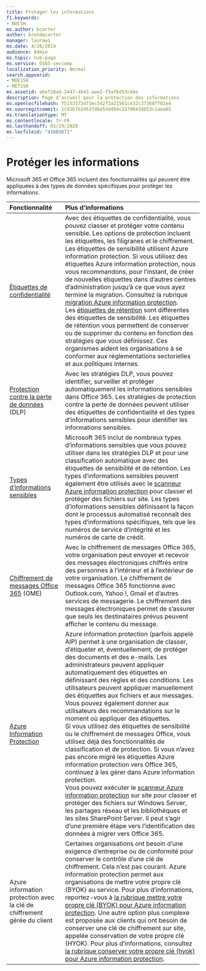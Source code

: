 ```yaml
---
title: Protéger les informations
f1.keywords:
- NOCSH
ms.author: bcarter
author: brendacarter
manager: laurawi
ms.date: 4/26/2019
audience: Admin
ms.topic: hub-page
ms.service: O365-seccomp
localization_priority: Normal
search.appverid:
- MOE150
- MET150
ms.assetid: a6ef28a4-2447-4b43-aae2-f5af6d53c68e
description: Page d’accueil pour la protection des informations
ms.openlocfilehash: f5153373d73ec542f2a21561ce32c37368ff02e4
ms.sourcegitcommit: 1c91b7b24537d0e54d484c3379043db53c1aea65
ms.translationtype: MT
ms.contentlocale: fr-FR
ms.lasthandoff: 01/29/2020
ms.locfileid: "41601671"
---
```

# <a name="protect-information"></a>Protéger les informations

Microsoft 365 et Office 365 incluent des fonctionnalités qui peuvent être appliquées à des types de données spécifiques pour protéger les informations.


|**Fonctionnalité**|**Plus d’informations**|
|:-----|:-----|
|[Étiquettes de confidentialité](sensitivity-labels.md) <br/> |Avec des étiquettes de confidentialité, vous pouvez classer et protéger votre contenu sensible. Les options de protection incluent les étiquettes, les filigranes et le chiffrement. Les étiquettes de sensibilité utilisent Azure information protection. Si vous utilisez des étiquettes Azure information protection, nous vous recommandons, pour l’instant, de créer de nouvelles étiquettes dans d’autres centres d’administration jusqu’à ce que vous ayez terminé la migration. Consultez la rubrique [migration Azure information protection](https://docs.microsoft.com/azure/information-protection/configure-policy-migrate-labels). <br/> Les [étiquettes de rétention](retention-policies.md) sont différentes des étiquettes de sensibilité. Les étiquettes de rétention vous permettent de conserver ou de supprimer du contenu en fonction des stratégies que vous définissez. Ces organismes aident les organisations à se conformer aux réglementations sectorielles et aux politiques internes.|
|[Protection contre la perte de données](data-loss-prevention-policies.md) (DLP)  <br/> |Avec les stratégies DLP, vous pouvez identifier, surveiller et protéger automatiquement les informations sensibles dans Office 365. Les stratégies de protection contre la perte de données peuvent utiliser des étiquettes de confidentialité et des types d’informations sensibles pour identifier les informations sensibles. <br/> |
|[Types d’informations sensibles](what-the-sensitive-information-types-look-for.md) <br/> |Microsoft 365 inclut de nombreux types d’informations sensibles que vous pouvez utiliser dans les stratégies DLP et pour une classification automatique avec des étiquettes de sensibilité et de rétention. Les types d’informations sensibles peuvent également être utilisés avec le [scanneur Azure information protection](https://docs.microsoft.com/azure/information-protection/deploy-aip-scanner) pour classer et protéger des fichiers sur site. Les types d’informations sensibles définissent la façon dont le processus automatisé reconnaît des types d’informations spécifiques, tels que les numéros de service d’intégrité et les numéros de carte de crédit.   <br/> |
|[Chiffrement de messages Office 365](ome.md) (OME)  <br/> |Avec le chiffrement de messages Office 365, votre organisation peut envoyer et recevoir des messages électroniques chiffrés entre des personnes à l’intérieur et à l’extérieur de votre organisation. Le chiffrement de messages Office 365 fonctionne avec Outlook.com, Yahoo !, Gmail et d’autres services de messagerie. Le chiffrement des messages électroniques permet de s’assurer que seuls les destinataires prévus peuvent afficher le contenu du message. <br/> |
|[Azure Information Protection](https://docs.microsoft.com/azure/information-protection/)<br/> |Azure information protection (parfois appelé AIP) permet à une organisation de classer, d’étiqueter et, éventuellement, de protéger des documents et des e-mails. Les administrateurs peuvent appliquer automatiquement des étiquettes en définissant des règles et des conditions. Les utilisateurs peuvent appliquer manuellement des étiquettes aux fichiers et aux messages. Vous pouvez également donner aux utilisateurs des recommandations sur le moment où appliquer des étiquettes.<br/> Si vous utilisez des étiquettes de sensibilité ou le chiffrement de messages Office, vous utilisez déjà des fonctionnalités de classification et de protection. Si vous n’avez pas encore migré les étiquettes Azure information protection vers Office 365, continuez à les gérer dans Azure information protection.  <br/>Vous pouvez exécuter le [scanneur Azure information protection](https://docs.microsoft.com/azure/information-protection/deploy-aip-scanner) sur site pour classer et protéger des fichiers sur Windows Server, les partages réseau et les bibliothèques et les sites SharePoint Server. Il peut s’agir d’une première étape vers l’identification des données à migrer vers Office 365.
|Azure information protection avec la clé de chiffrement gérée du client <br/> |Certaines organisations ont besoin d’une exigence d’entreprise ou de conformité pour conserver le contrôle d’une clé de chiffrement. Cela n’est pas courant. Azure information protection permet aux organisations de mettre votre propre clé (BYOK) au service. Pour plus d’informations, reportez-vous à [la rubrique mettre votre propre clé (BYOK) pour Azure information protection](https://docs.microsoft.com/azure/information-protection/byok-price-restrictions). Une autre option plus complexe est proposée aux clients qui ont besoin de conserver une clé de chiffrement sur site, appelée conservation de votre propre clé (HYOK).  Pour plus d’informations, consultez [la rubrique conserver votre propre clé (hyok) pour Azure information protection](https://docs.microsoft.com/azure/information-protection/configure-adrms-restrictions). <br/> |
    

